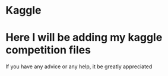 # Kaggle

# Here I will be adding my kaggle competition files

If you have any advice or any help, it be greatly appreciated